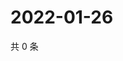 # 2022-01-26

共 0 条

<!-- BEGIN WEIBO -->
<!-- 最后更新时间 Wed Jan 26 2022 05:00:50 GMT+0800 (China Standard Time) -->

<!-- END WEIBO -->

